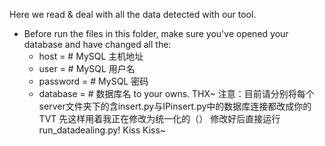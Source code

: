 Here we read & deal with all the data detected with our tool.
- Before run the files in this folder, make sure you've opened your database and have changed all the:
    - host =    # MySQL 主机地址
    - user =         # MySQL 用户名
    - password =    # MySQL 密码
    - database =    # 数据库名
to your owns.
THX~
注意：目前请分别将每个server文件夹下的含insert.py与IPinsert.py中的数据库连接都改成你的TVT
先这样用着我正在修改为统一化的（）
修改好后直接运行run_datadealing.py! Kiss Kiss~
